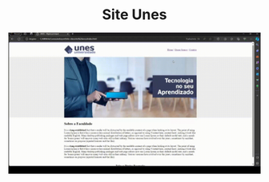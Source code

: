 

  # <div align="center">Site Unes</div> 

![](https://github.com/nabucoanalista/portfolio-sites/blob/main/site%20unes/7995c07c-a949-4838-82e7-e066c6916b92.gif)
